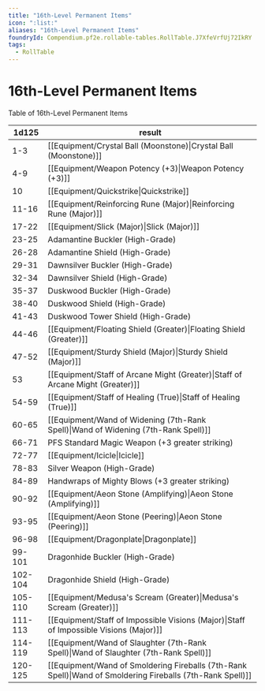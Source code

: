 ```yaml
---
title: "16th-Level Permanent Items"
icon: ":list:"
aliases: "16th-Level Permanent Items"
foundryId: Compendium.pf2e.rollable-tables.RollTable.J7XfeVrfUj72IkRY
tags:
  - RollTable
---
```


# 16th-Level Permanent Items
<p>Table of 16th-Level Permanent Items</p>

| 1d125 | result |
|------|--------|
| 1-3 | [[Equipment/Crystal Ball (Moonstone)\|Crystal Ball (Moonstone)]] |
| 4-9 | [[Equipment/Weapon Potency (+3)\|Weapon Potency (+3)]] |
| 10 | [[Equipment/Quickstrike\|Quickstrike]] |
| 11-16 | [[Equipment/Reinforcing Rune (Major)\|Reinforcing Rune (Major)]] |
| 17-22 | [[Equipment/Slick (Major)\|Slick (Major)]] |
| 23-25 | Adamantine Buckler (High-Grade) |
| 26-28 | Adamantine Shield (High-Grade) |
| 29-31 | Dawnsilver Buckler (High-Grade) |
| 32-34 | Dawnsilver Shield (High-Grade) |
| 35-37 | Duskwood Buckler (High-Grade) |
| 38-40 | Duskwood Shield (High-Grade) |
| 41-43 | Duskwood Tower Shield (High-Grade) |
| 44-46 | [[Equipment/Floating Shield (Greater)\|Floating Shield (Greater)]] |
| 47-52 | [[Equipment/Sturdy Shield (Major)\|Sturdy Shield (Major)]] |
| 53 | [[Equipment/Staff of Arcane Might (Greater)\|Staff of Arcane Might (Greater)]] |
| 54-59 | [[Equipment/Staff of Healing (True)\|Staff of Healing (True)]] |
| 60-65 | [[Equipment/Wand of Widening (7th-Rank Spell)\|Wand of Widening (7th-Rank Spell)]] |
| 66-71 | PFS Standard Magic Weapon (+3 greater striking) |
| 72-77 | [[Equipment/Icicle\|Icicle]] |
| 78-83 | Silver Weapon (High-Grade) |
| 84-89 | Handwraps of Mighty Blows (+3 greater striking) |
| 90-92 | [[Equipment/Aeon Stone (Amplifying)\|Aeon Stone (Amplifying)]] |
| 93-95 | [[Equipment/Aeon Stone (Peering)\|Aeon Stone (Peering)]] |
| 96-98 | [[Equipment/Dragonplate\|Dragonplate]] |
| 99-101 | Dragonhide Buckler (High-Grade) |
| 102-104 | Dragonhide Shield (High-Grade) |
| 105-110 | [[Equipment/Medusa's Scream (Greater)\|Medusa's Scream (Greater)]] |
| 111-113 | [[Equipment/Staff of Impossible Visions (Major)\|Staff of Impossible Visions (Major)]] |
| 114-119 | [[Equipment/Wand of Slaughter (7th-Rank Spell)\|Wand of Slaughter (7th-Rank Spell)]] |
| 120-125 | [[Equipment/Wand of Smoldering Fireballs (7th-Rank Spell)\|Wand of Smoldering Fireballs (7th-Rank Spell)]] |
